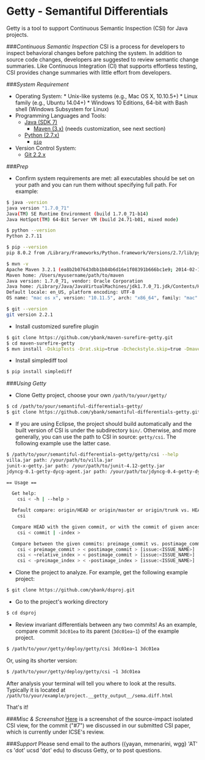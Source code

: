 # Getty - Semantiful Differentials

Getty is a tool to support Continuous Semantic Inspection (CSI) for Java projects.

###*Continuous Semantic Inspection*
CSI is a process for developers to inspect behavioral changes before patching the system. 
In addition to source code changes, developers are suggested to review semantic change summaries. 
Like Continuous Integration (CI) that supports effortless testing, CSI provides change summaries with little effort from developers.

###*System Requirement*
  *  Operating System:
    *  Unix-like systems (e.g., Mac OS X, 10.10.5+)
    *  Linux family (e.g., Ubuntu 14.04+)
    *  Windows 10 Editions, 64-bit with Bash shell (Windows Subsystem for Linux)
  * Programming Languages and Tools:
    * [Java (SDK 7)](http://www.oracle.com/technetwork/java/javase/downloads/jdk7-downloads-1880260.html)
      * [Maven (3.x)](https://maven.apache.org/) (needs customization, see next section)
    * [Python (2.7.x)](https://www.python.org/)
      * [`pip`](https://docs.python.org/2.7/installing/)
  * Version Control System:
    * [Git 2.2.x](https://git-scm.com/)

###*Prep*
  * Confirm system requirements are met: all executables should be set on your path and you can run them without specifying full path. For example:
  
  ```bash
  $ java -version
  java version "1.7.0_71"
  Java(TM) SE Runtime Environment (build 1.7.0_71-b14)
  Java HotSpot(TM) 64-Bit Server VM (build 24.71-b01, mixed mode)
  
  $ python --version
  Python 2.7.11
  
  $ pip --version
  pip 8.0.2 from /Library/Frameworks/Python.framework/Versions/2.7/lib/python2.7/site-packages (python 2.7)
  
  $ mvn -v
  Apache Maven 3.2.1 (ea8b2b07643dbb1b84b6d16e1f08391b666bc1e9; 2014-02-14T09:37:52-08:00)
  Maven home: /Users/myusername/path/to/maven
  Java version: 1.7.0_71, vendor: Oracle Corporation
  Java home: /Library/Java/JavaVirtualMachines/jdk1.7.0_71.jdk/Contents/Home/jre
  Default locale: en_US, platform encoding: UTF-8
  OS name: "mac os x", version: "10.11.5", arch: "x86_64", family: "mac"
  
  $ git --version
  git version 2.2.1
  ```
  
  * Install customized surefire plugin
  
  ```bash
  $ git clone https://github.com/ybank/maven-surefire-getty.git
  $ cd maven-surefire-getty
  $ mvn install -DskipTests -Drat.skip=true -Dcheckstyle.skip=true -Dmaven.plugin.skip=true
  ```

  * Install simplediff tool

  ```bash
  $ pip install simplediff
  ```

###*Using Getty*
  * Clone Getty project, choose your own `/path/to/your/getty/`
  
  ```bash
  $ cd /path/to/your/semantiful-differentials-getty/
  $ git clone https://github.com/ybank/semantiful-differentials-getty.git
  ```
  
  * If you are using Eclipse, the project should build automatically and the built version of CSI is under the subdirectory `bin/`. Otherwise, and more generally, you can use the path to CSI in source: `getty/csi`. The following example use the latter case.
  
  ```bash
  $ /path/to/your/semantiful-differentials-getty/getty/csi --help
  villa.jar path: /your/path/to/villa.jar
  junit-x-getty.jar path: /your/path/to/junit-4.12-getty.jar
  jdyncg-0.1-getty-dycg-agent.jar path: /your/path/to/jdyncg-0.4-getty-dycg-agent.jar
  
  == Usage ==
  
  	Get help:
  	  csi < -h | --help >
  
  	Default compare: origin/HEAD or origin/master or origin/trunk vs. HEAD:
  	  csi
  
  	Compare HEAD with the given commit, or with the commit of given ancestor index:
  	  csi < commit | -index >
  
  	Compare between the given commits: preimage_commit vs. postimage_commit (give issue name optionally):
  	  csi < preimage_commit > < postimage_commit > [issue:<ISSUE_NAME>]
  	  csi < ~relative_index > < postimage_commit > [issue:<ISSUE_NAME>]
  	  csi < -preimage_index > < -postimage_index > [issue:<ISSUE_NAME>]
  ```

  * Clone the project to analyze. For example, get the following example project:
  
  ```bash
  $ git clone https://github.com/ybank/dsproj.git
  ```
  
  * Go to the project's working directory
  ```bash
  $ cd dsproj
  ```
  
  * Review invariant differentials between any two commits! As an example, compare commit `3dc01ea` to its parent (`3dc01ea~1`) of the example project.
  
  ```bash
  $ /path/to/your/getty/deploy/getty/csi 3dc01ea~1 3dc01ea
  ```
  Or, using its shorter version:
  ```bash
  $ /path/to/your/getty/deploy/getty/csi ~1 3dc01ea
  ```
  
  After analysis your terminal will tell you where to look at the results. 
  Typically it is located at `/path/to/your/example/project.__getty_output__/sema.diff.html`
  
  That's it!

###*Misc & Screenshot*
[Here](http://sosa08.ucsd.edu:8000/sema.diff.html) is a screenshot of the source-impact isolated CSI view, for the commit ("#7") we discussed in our submitted CSI paper, which is currently under ICSE's review.
  
###*Support*
Please send email to the authors ({yayan, mmenarini, wgg} 'AT' cs 'dot' ucsd 'dot' edu) to discuss Getty, or to post questions.
